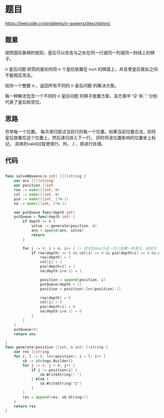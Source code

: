 # 题目
https://leetcode.cn/problems/n-queens/description/



## 题意
按照国际象棋的规则，皇后可以攻击与之处在同一行或同一列或同一斜线上的棋子。

n 皇后问题 研究的是如何将 n 个皇后放置在 n×n 的棋盘上，并且使皇后彼此之间不能相互攻击。

给你一个整数 n ，返回所有不同的 n 皇后问题 的解决方案。

每一种解法包含一个不同的 n 皇后问题 的棋子放置方案，该方案中 'Q' 和 '.' 分别代表了皇后和空位。



## 思路

穷举每一个位置。
每次递归尝试当前行的每一个位置。如果当前位置合法，则将皇后放置在这个位置上，然后递归进入下一行。
同时将该位置影响的位置坐上标记。
具体的valid过程使用行、列、丿、捺进行处理。



## 代码


```go

func solveNQueens(n int) [][]string {
	var ans [][]string
	var position []int
	row := make([]int, n)
	col := make([]int, n)
	pie := make([]int, 2*n-1)
	na := make([]int, 2*n-1)

	var putQueue func(depth int)
	putQueue = func(depth int) {
		if depth >= n {
			solve := generate(position, n)
			ans = append(ans, solve)
			return
		}

		for i := 0; i < n; i++ { // 尝试在depth这一行上放置一枚皇后，坐标为（depth , i）
			if row[depth] == 0 && col[i] == 0 && pie[depth+i] == 0 && na[depth-i+n-1] == 0 { //可以放
				row[depth] = 1
				col[i] = 1
				pie[depth+i] = 1
				na[depth-i+n-1] = 1

				position = append(position, i)
				putQueue(depth + 1)
				position = position[:len(position)-1]

				row[depth] = 0
				col[i] = 0
				pie[depth+i] = 0
				na[depth-i+n-1] = 0
			}
		}
	}
	putQueue(0)
	return ans

}
func generate(position []int, n int) []string {
	var res []string
	for i, l := 0, len(position); i < l; i++ {
		sb := strings.Builder{}
		for j := 0; j < n; j++ {
			if j != position[i] {
				sb.WriteString(".")
			} else {
				sb.WriteString("Q")
			}
		}
		res = append(res, sb.String())
	}
	return res
}



```
